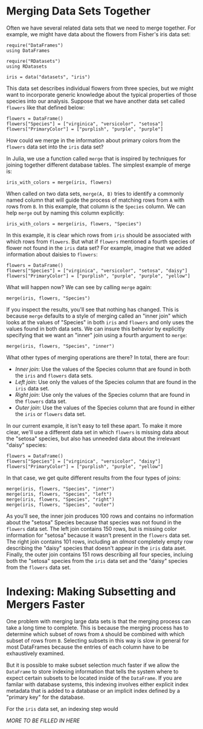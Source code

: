# Merging Data Sets Together

Often we have several related data sets that we need to merge together. For example, we might have data about the flowers from Fisher's iris data set:

    require("DataFrames")
    using DataFrames

    require("RDatasets")
    using RDatasets

    iris = data("datasets", "iris")

This data set describes individual flowers from three species, but we might want to incorporate generic knowledge about the typical properties of those species into our analysis. Suppose that we have another data set called `flowers` like that defined below:

    flowers = DataFrame()
    flowers["Species"] = ["virginica", "versicolor", "setosa"]
    flowers["PrimaryColor"] = ["purplish", "purple", "purple"]

How could we merge in the information about primary colors from the `flowers` data set into the `iris` data set?

In Julia, we use a function called `merge` that is inspired by techniques for joining together different database tables. The simplest example of merge is:

    iris_with_colors = merge(iris, flowers)

When called on two data sets, `merge(A, B)` tries to identify a commonly named column that will guide the process of matching rows from `A` with rows from `B`. In this example, that column is the `Species` column. We can help `merge` out by naming this column explicitly:

    iris_with_colors = merge(iris, flowers, "Species")

In this example, it is clear which rows from `iris` should be associated with which rows from `flowers`. But what if `flowers` mentioned a fourth species of flower not found in the `iris` data set? For example, imagine that we added information about daisies to `flowers`:

    flowers = DataFrame()
    flowers["Species"] = ["virginica", "versicolor", "setosa", "daisy"]
    flowers["PrimaryColor"] = ["purplish", "purple", "purple", "yellow"]

What will happen now? We can see by calling `merge` again:

    merge(iris, flowers, "Species")

If you inspect the results, you'll see that nothing has changed. This is because `merge` defaults to a style of merging called an "inner join" which looks at the values of "Species" in both `iris` and `flowers` and only uses the values found in both data sets. We can insure this behavior by explicitly specifying that we want an "inner" join using a fourth argument to `merge`:

    merge(iris, flowers, "Species", "inner")

What other types of merging operations are there? In total, there are four:

* _Inner join_: Use the values of the Species column that are found in both the `iris` and `flowers` data sets.
* _Left join_: Use only the values of the Species column that are found in the `iris` data set.
* _Right join_: Use only the values of the Species column that are found in the `flowers` data set.
* _Outer join_: Use the values of the Species column that are found in either the `iris` or `flowers` data set.

In our current example, it isn't easy to tell these apart. To make it more clear, we'll use a different data set in which `flowers` is missing data about the "setosa" species, but also has unneeded data about the irrelevant "daisy" species:

    flowers = DataFrame()
    flowers["Species"] = ["virginica", "versicolor", "daisy"]
    flowers["PrimaryColor"] = ["purplish", "purple", "yellow"]

In that case, we get quite different results from the four types of joins:

    merge(iris, flowers, "Species", "inner")
    merge(iris, flowers, "Species", "left")
    merge(iris, flowers, "Species", "right")
    merge(iris, flowers, "Species", "outer")

As you'll see, the inner join produces 100 rows and contains no information about the "setosa" Species because that species was not found in the `flowers` data set. The left join contains 150 rows, but is missing color information for "setosa" because it wasn't present in the `flowers` data set. The right join contains 101 rows, including an _almost_ completely empty row describing the "daisy" species that  doesn't appear in the `iris`  data aset. Finally, the outer join contains 151 rows describing all four species, incluing both the "setosa" species from the `iris` data set and the "daisy" species from the `flowers` data set.

# Indexing: Making Subsetting and Mergers Faster

One problem with merging large data sets is that the merging process can take a long time to complete. This is because the merging process has to determine which subset of rows from `A` should be combined with which subset of rows from `B`. Selecting subsets in this way is slow in general for most DataFrames because the entries of each column have to be exhaustively examined.

But it is possible to make subset selection much faster if we allow the `DataFrame` to store indexing information that tells the system where to expect certain subsets to be located inside of the `DataFrame`. If you are familar with database systems, this indexing involves either explicit index metadata that is added to a database or an implicit index defined by a "primary key" for the database.

For the `iris` data set, an indexing step would

_MORE TO BE FILLED IN HERE_
